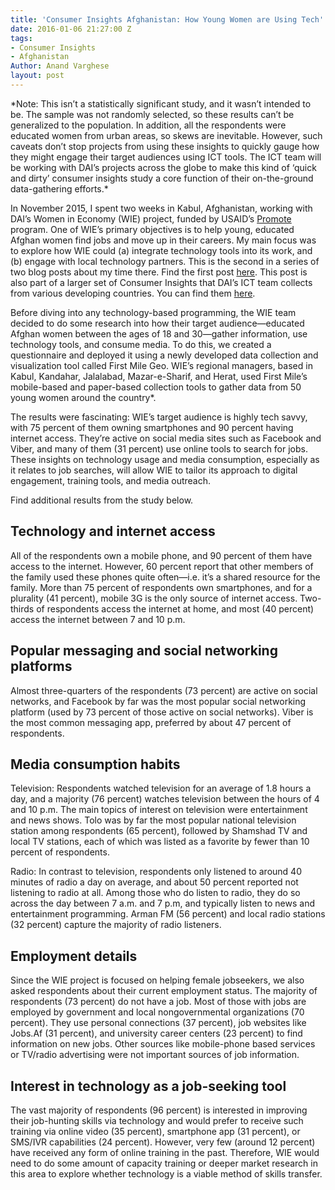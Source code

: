 ```yaml
---
title: 'Consumer Insights Afghanistan: How Young Women are Using Tech'
date: 2016-01-06 21:27:00 Z
tags:
- Consumer Insights
- Afghanistan
Author: Anand Varghese
layout: post
---
```


<aside>*Note: This isn’t a statistically significant study, and it wasn’t intended to be. The sample was not randomly selected, so these results can’t be generalized to the population. In addition, all the respondents were educated women from urban areas, so skews are inevitable. However, such caveats don’t stop projects from using these insights to quickly gauge how they might engage their target audiences using ICT tools. The ICT team will be working with DAI’s projects across the globe to make this kind of ‘quick and dirty’ consumer insights study a core function of their on-the-ground data-gathering efforts.*</aside>

In November 2015, I spent two weeks in Kabul, Afghanistan, working with DAI’s Women in Economy (WIE) project, funded by USAID’s [Promote](https://www.usaid.gov/afghanistan/promote/) program. One of WIE’s primary objectives is to help young, educated Afghan women find jobs and move up in their careers. My main focus was to explore how WIE could (a) integrate technology tools into its work, and (b) engage with local technology partners. This is the second in a series of two blog posts about my time there. Find the first post [here](#). This post is also part of a larger set of Consumer Insights that DAI’s ICT team collects from various developing countries. You can find them [here](#).

<!--more-->

Before diving into any technology-based programming, the WIE team decided to do some research into how their target audience—educated Afghan women between the ages of 18 and 30—gather information, use technology tools, and consume media. To do this, we created a questionnaire and deployed it using a newly developed data collection and visualization tool called First Mile Geo. WIE’s regional managers, based in Kabul, Kandahar, Jalalabad, Mazar-e-Sharif, and Herat, used First Mile’s mobile-based and paper-based collection tools to gather data from 50 young women around the country*.

The results were fascinating: WIE’s target audience is highly tech savvy, with 75 percent of them owning smartphones and 90 percent having internet access. They’re active on social media sites such as Facebook and Viber, and many of them (31 percent) use online tools to search for jobs. These insights on technology usage and media consumption, especially as it relates to job searches, will allow WIE to tailor its approach to digital engagement, training tools, and media outreach.    

Find additional results from the study below.

## Technology and internet access

All of the respondents own a mobile phone, and 90 percent of them have access to the internet. However, 60 percent report that other members of the family used these phones quite often—i.e. it’s a shared resource for the family. More than 75 percent of respondents own smartphones, and for a plurality (41 percent), mobile 3G is the only source of internet access. Two-thirds of respondents access the internet at home, and most (40 percent) access the internet between 7 and 10 p.m.

## Popular messaging and social networking platforms

Almost three-quarters of the respondents (73 percent) are active on social networks, and Facebook by far was the most popular social networking platform (used by 73 percent of those active on social networks). Viber is the most common messaging app, preferred by about 47 percent of respondents.

## Media consumption habits

Television: Respondents watched television for an average of 1.8 hours a day, and a majority (76 percent) watches television between the hours of 4 and 10 p.m. The main topics of interest on television were entertainment and news shows. Tolo was by far the most popular national television station among respondents (65 percent), followed by Shamshad TV and local TV stations, each of which was listed as a favorite by fewer than 10 percent of respondents.

Radio: In contrast to television, respondents only listened to around 40 minutes of radio a day on average, and about 50 percent reported not listening to radio at all. Among those who do listen to radio, they do so across the day between 7 a.m. and 7 p.m, and typically listen to news and entertainment programming. Arman FM (56 percent) and local radio stations (32 percent) capture the majority of radio listeners.

## Employment details

Since the WIE project is focused on helping female jobseekers, we also asked respondents about their current employment status. The majority of respondents (73 percent) do not have a job. Most of those with jobs are employed by government and local nongovernmental organizations (70 percent). They use personal connections (37 percent), job websites like Jobs.Af (31 percent), and university career centers (23 percent) to find information on new jobs. Other sources like mobile-phone based services or TV/radio advertising were not important sources of job information.

## Interest in technology as a job-seeking tool

The vast majority of respondents (96 percent) is interested in improving their job-hunting skills via technology and would prefer to receive such training via online video (35 percent), smartphone app (31 percent), or SMS/IVR capabilities (24 percent). However, very few (around 12 percent) have received any form of online training in the past. Therefore, WIE would need to do some amount of capacity training or deeper market research in this area to explore whether technology is a viable method of skills transfer.